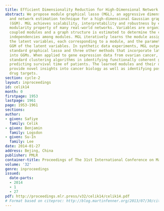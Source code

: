```yaml
---
title: Efficient Dimensionality Reduction for High-Dimensional Network Estimation
abstract: We propose module graphical lasso (MGL), an aggressive dimensionality reduction
  and network estimation technique for a high-dimensional Gaussian graphical model
  (GGM). MGL achieves scalability, interpretability and robustness by exploiting the
  modularity property of many real-world networks. Variables are organized into tightly
  coupled modules and a graph structure is estimated to determine the conditional
  independencies among modules. MGL iteratively learns the module assignment of variables,
  the latent variables, each corresponding to a module, and the parameters of the
  GGM of the latent variables. In synthetic data experiments, MGL outperforms the
  standard graphical lasso and three other methods that incorporate latent variables
  into GGMs. When applied to gene expression data from ovarian cancer, MGL outperforms
  standard clustering algorithms in identifying functionally coherent gene sets and
  predicting survival time of patients. The learned modules and their dependencies
  provide novel insights into cancer biology as well as identifying possible novel
  drug targets.
section: cycle-2
layout: inproceedings
id: celik14
month: 0
firstpage: 1953
lastpage: 1961
page: 1953-1961
sections: 
author:
- given: Safiye
  family: Celik
- given: Benjamin
  family: Logsdon
- given: Su-In
  family: Lee
date: 2014-01-27
address: Bejing, China
publisher: PMLR
container-title: Proceedings of The 31st International Conference on Machine Learning
volume: '32'
genre: inproceedings
issued:
  date-parts:
  - 2014
  - 1
  - 27
pdf: http://proceedings.mlr.press/v32/celik14/celik14.pdf
# Format based on citeproc: http://blog.martinfenner.org/2013/07/30/citeproc-yaml-for-bibliographies/
---
```

